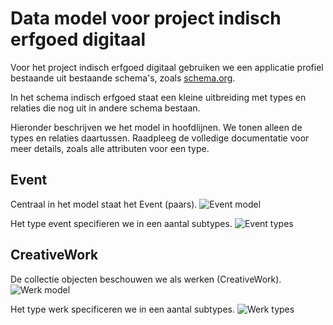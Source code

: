 # Data model voor project indisch erfgoed digitaal

Voor het project indisch erfgoed digitaal gebruiken we een applicatie profiel bestaande uit bestaande schema's, zoals [schema.org](http://schema.org). 

In het schema indisch erfgoed staat een kleine uitbreiding met types en relaties die nog uit in andere schema bestaan.

Hieronder beschrijven we het model in hoofdlijnen. We tonen alleen de types en relaties daartussen. Raadpleeg de volledige documentatie voor meer details, zoals alle attributen voor een type.

## Event
Centraal in het model staat het Event (paars). 
![Event model](https://github.com/indischerfgoed/schema/event_model.png "Event model")

Het type event specifieren we in een aantal subtypes.
![Event types](https://github.com/indischerfgoed/schema/event_types.png "Event types")

## CreativeWork
De collectie objecten beschouwen we als werken (CreativeWork). 
![Werk model](https://github.com/indischerfgoed/schema/work_model.png "Werk model")

Het type werk specificeren we in een aantal subtypes.
![Werk types](https://github.com/indischerfgoed/schema/work_types.png "Werk types")

